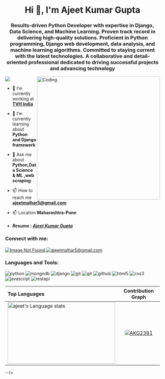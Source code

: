 <h1 align="center">Hi 👋, I'm Ajeet Kumar Gupta</h1>
<h3 align="center">Results-driven Python Developer with expertise in Django, Data Science, and Machine Learning. Proven track record in delivering high-quality solutions. Proficient in Python programming, Django web development, data analysis, and machine learning algorithms. Committed to staying current with the latest technologies. A collaborative and detail-oriented professional dedicated to driving successful projects and advancing technology</h3>
<img src="https://dailyillini.com/wp-content/uploads/2017/04/arm-orange-4-01-Recovered.gif" >
<img align="right" alt="Coding" width="400" src="https://cdn.dribbble.com/users/2131993/screenshots/4948736/thoughtworks-gif_dribbble.gif">


- 🔭 I’m currently working at  <a href="" target="blank"><strong>TVH India</strong></a> </p>

- 🌱 I’m currently learning about **Python and Django framework**

- 💬 Ask me about **Python,Data Science & ML ,web scraping** 

- 📫 How to reach me **ajeetmalhar5@gmail.com**

- 📫 Location **Maharashtra-Pune**
  

- <h5>Resume : <a href="https://drive.google.com/file/d/1Lgji9bZAbkajgk2846KdsYOozKhSsUCc/view?usp=sharing">Ajeet Kumar Gupta</a>  </h5>

<h3 align="left">Connect with me:</h3>
 <p align="left">
    <a href="https://www.linkedin.com/in/ajeet-kumar-gupta-544619175/">
        <img align="center" src="https://img.shields.io/badge/LinkedIn-0077B5?style=for-the-badge&logo=linkedin&logoColor=white" alt="Image Not Found" />
    </a>
    <a title="ajeetmalhar5@gmail.com" href="mailto:ajeetmalhar5@gmail.com">
        <img align="center" src="https://img.shields.io/badge/Gmail-D14836?style=for-the-badge&logo=gmail&logoColor=white" alt="ajeetmalhar5@gmail.com" />
    </a>
</p>


<h3 align="left">Languages and Tools:</h3>
 <div  style="display:flex,flex-wrap:wrap, gap:10px">
  <img src="https://img.shields.io/badge/Python-3776AB?style=for-the-badge&logo=python&logoColor=white"  alt="python"/>
  <img src="https://img.shields.io/badge/MongoDB-4EA94B?style=for-the-badge&logo=mongodb&logoColor=white"  alt="mongodb"/>
  <img src="https://img.shields.io/badge/Django-092E20?style=for-the-badge&logo=django&logoColor=white"  alt="django"/>
  <img src="https://img.shields.io/badge/vercel-%23000000.svg?style=for-the-badge&logo=vercel&logoColor=whit"  alt="git"/>
  <img src="https://img.shields.io/badge/Git-f44d27?style=for-the-badge&logo=git&logoColor=white"   alt="git"/>
  <img src="https://img.shields.io/badge/GitHub-100000?style=for-the-badge&logo=github&logoColor=white"   alt="github"/>
  <img src="https://img.shields.io/badge/html5-%23E34F26.svg?style=for-the-badge&logo=html5&logoColor=white"  alt="html5" />
  <img src = "https://img.shields.io/badge/css3-%231572B6.svg?style=for-the-badge&logo=css3&logoColor=white"  alt="css3" />
  <img src ="https://img.shields.io/badge/javascript-%23323330.svg?style=for-the-badge&logo=javascript&logoColor=%23F7DF1E"  alt="javascript" />
  <img src="https://img.shields.io/badge/rest api-%23000000.svg?style=for-the-badge&logo=flask&logoColor=white"  alt="restapi"/>
</div>
 
<!-- | Github Stats | Current Strek  |
| --- | --- |
| ![Pravin Mohite's GitHub stats](https://github-readme-stats.vercel.app/api?username=AKG2381&show_icons=true&theme=tokyonight) | [![GitHub Streak](https://github-readme-streak-stats.herokuapp.com?user=AKG2381&theme=tokyonight)](https://git.io/streak-stats) |
<!-- Theme color -->
<!-- dark, radical, merko, gruvbox, tokyonight, onedark, cobalt, synthwave, highcontrast, dracula -->
| Top Languages | Contribution Graph  |
| :--- | --- |
| <img height=200 width=350 src="https://github-readme-stats.vercel.app/api/top-langs?username=AKG2381&show_icons=true&theme=cobalt" alt="ajeet's Language stats" /> | <p align="center"> <a href="https://github.com/AKG2381"><img src="https://github-profile-trophy.vercel.app/?username=AKG2381&margin-w=5&theme=radical" alt="AKG2381" /></a> </p> |
--!>



<!-- <img  src="https://raw.githubusercontent.com/Trilokia/Trilokia/379277808c61ef204768a61bbc5d25bc7798ccf1/bottom_header.svg" /> -->


<!--
<img src="https://readme-typing-svg.herokuapp.com?font=Architects+Daughter&amp;color=ff0000&amp;size=20&amp;lines=Thanks!+For+Visiting+On+My+Profile!;See+You+Next-Time+Hope+u+like+it...👨🏻‍💻;" style="width: 100%;">
--!>
